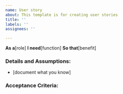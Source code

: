 ```yaml
---
name: User story
about: This template is for creating user stories
title: ''
labels: ''
assignees: ''

---
```


**As a**[role]
**I need**[function]
**So that**[benefit]

### Details and Assumptions:
*   [document what you know]

### Acceptance Criteria:
